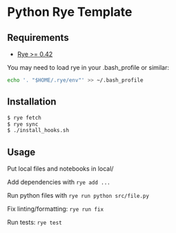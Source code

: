 # Python Rye Template

## Requirements

- [Rye >= 0.42](https://rye.astral.sh)

You may need to load rye in your .bash_profile or similar:

```sh
echo '. "$HOME/.rye/env"' >> ~/.bash_profile
```

## Installation

```sh
$ rye fetch
$ rye sync
$ ./install_hooks.sh
```

## Usage

Put local files and notebooks in local/

Add dependencies with `rye add ...`

Run python files with `rye run python src/file.py`

Fix linting/formatting: `rye run fix`

Run tests: `rye test`
